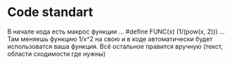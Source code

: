 # Code standart
В начале кода есть макрос функции 
...
#define FUNC(x) (1/(pow(x, 2)))
...
Там меняешь функцию 1/x^2 на свою и в коде автоматически будет использоватся ваша функция. Всё остальное правится вручную (текст, области сходимости где нужны)
